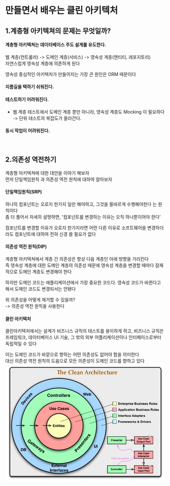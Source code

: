 # 만들면서 배우는 클린 아키텍처
## 1.계층형 아키텍쳐의 문제는 무엇일까?
#### 계층형 아키텍쳐는 데이터베이스 주도 설계를 유도한다.
웹 계층(컨트롤러) -> 도메인 계층(서비스) -> 영속성 계층(엔티티, 레포지토리) <br>
자연스럽게 영속성 계층에 의존하게 된다 <br>

영속성 중심적인 아키텍처가 만들어지는 가장 큰 원인은 ORM 때문이다 <br>

#### 지름길을 택하기 쉬워진다.
#### 테스트하기 어려워진다.
- 웹 계층 테스트에서 도메인 계층 뿐만 아니라, 영속성 계층도 Mocking 이 필요하다 -> 단위 테스트의 복잡도가 올라간다.<br>
#### 동시 작업이 어려워진다.

<br>

## 2.의존성 역전하기
계층형 아키텍쳐에 대한 대안을 이야기 해보자 <br>
먼저 단일책임원칙 과 의존성 역전 원칙에 대하여 알아보자 <br>

#### 단일책임원칙(SRP)
하나의 컴포넌트는 오로지 한가지 일만 해야하고, 그것을 올바르게 수행해야한다 는 원칙이다 <br>
좀 더 풀어서 자세히 설명하면, '컴포넌트를 변경하는 이유는 오직 하나뿐이어야 한다' <br>

컴포넌트를 변경할 이유가 오로지 한가지라면 어떤 다른 이유로 소프트웨어을 변경하더라도 컴포넌트에 대하여 전혀 신경 쓸 필요가 없다 <br>

#### 의존성 역전 원칙(DIP)
계층형 아키텍쳐에서 계층 간 의존성은 항상 다음 계층인 아래 방향을 가리킨다 <br>
즉 영속성 계층에 대한 도메인 계층의 의존성 때문에 영속성 계층을 변경할 때마다 잠재적으로 도메인 계층도 변경해야 한다 <br>

하지만 도메인 코드는 애플리케이션에서 가장 중요한 코드다. 영속성 코드가 바뀐다고 해서 도메인 코드도 변경되서는 안됀다 <br>

위 의존성을 어떻게 제거할 수 있을까?<br>
-> 의존성 역전 원칙을 사용한다 <br>

#### 클린 아키텍처
클린아키텍처에서는 설계가 비즈니스 규칙의 테스트를 용이하게 하고, 비즈니스 규칙은 프레임워크, 데이터베이스 UI 기술, 그 밖의 외부 어플리케이션이나 인터페이스로부터 독립적일 수 있다 <br>

이는 도메인 코드가 바깥으로 향하는 어떤 의존성도 없어야 함을 의미한다 <br>
대신 의존성 역전 원칙의 도움으로 모든 의존성이 도메인 코드를 향하고 있다 <br>
![the-clean-architecture.png](the-clean-architecture.png)





